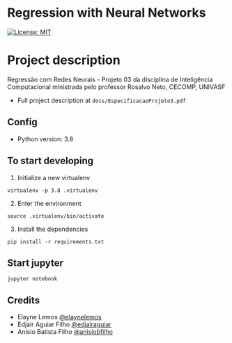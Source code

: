 # Regression with Neural Networks
[![License: MIT](https://img.shields.io/badge/License-MIT-blue.svg)](https://github.com/anisiobfilho/regression_neuralnetworks_univasf/blob/main/LICENSE)

# Project description
Regressão com Redes Neurais - Projeto 03 da disciplina de Inteligência Computacional ministrada pelo professor Rosalvo Neto, CECOMP, UNIVASF

- Full project description at
```docs/EspecificacaoProjeto3.pdf```

## Config
- Python version: 3.8

## To start developing
1. Initialize a new virtualenv
```shell-session
virtualenv -p 3.8 .virtualenv
```
2. Enter the environment
```shell-session
source .virtualenv/bin/activate
```
3. Install the dependencies
```shell-session
pip install -r requirements.txt
```

## Start jupyter
```shell-session
jupyter notebook
```

## Credits
- Elayne Lemos [@elaynelemos](https://github.com/elaynelemos)
- Edjair Aguiar Filho [@edjairaguiar](https://github.com/edjairaguiar)
- Anísio Batista Filho [@anisiobfilho](https://github.com/anisiobfilho)
